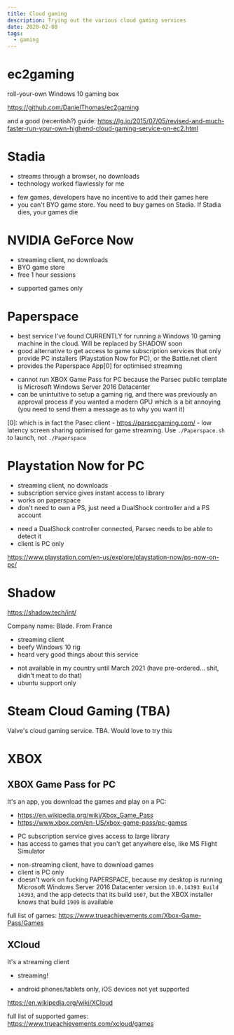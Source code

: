 ```yaml
---
title: Cloud gaming
description: Trying out the various cloud gaming services
date: 2020-02-08
tags:
  - gaming
---
```


# ec2gaming
roll-your-own Windows 10 gaming box

https://github.com/DanielThomas/ec2gaming

and a good (recentish?) guide: https://lg.io/2015/07/05/revised-and-much-faster-run-your-own-highend-cloud-gaming-service-on-ec2.html

# Stadia
+ streams through a browser, no downloads
+ technology worked flawlessly for me
- few games, developers have no incentive to add their games here
- you can't BYO game store. You need to buy games on Stadia. If Stadia dies, your games die

# NVIDIA GeForce Now
+ streaming client, no downloads
+ BYO game store
+ free 1 hour sessions
- supported games only

# Paperspace
+ best service I've found CURRENTLY for running a Windows 10 gaming machine in the cloud. Will be replaced by SHADOW soon
+ good alternative to get access to game subscription services that only provide PC installers (Playstation Now for PC), or the Battle.net client
+ provides the Paperspace App[0] for optimised streaming
- cannot run XBOX Game Pass for PC because the Parsec public template is Microsoft Windows Server 2016 Datacenter
- can be unintuitive to setup a gaming rig, and there was previously an approval process if you wanted a modern GPU which is a bit annoying (you need to send them a message as to why you want it)

[0]: which is in fact the Pasec client - https://parsecgaming.com/ - low latency screen sharing optimised for game streaming. Use `./Paperspace.sh` to launch, not `./Paperspace`

# Playstation Now for PC
+ streaming client, no downloads
+ subscription service gives instant access to library
+ works on paperspace
+ don't need to own a PS, just need a DualShock controller and a PS account
- need a DualShock controller connected, Parsec needs to be able to detect it
- client is PC only

https://www.playstation.com/en-us/explore/playstation-now/ps-now-on-pc/

# Shadow
https://shadow.tech/int/

Company name: Blade. From France

+ streaming client
+ beefy Windows 10 rig
+ heard very good things about this service
- not available in my country until March 2021 (have pre-ordered... shit, didn't meat to do that)
- ubuntu support only

# Steam Cloud Gaming (TBA)
Valve's cloud gaming service. TBA. Would love to try this

# XBOX
## XBOX Game Pass for PC
It's an app, you download the games and play on a PC:
- https://en.wikipedia.org/wiki/Xbox_Game_Pass
- https://www.xbox.com/en-US/xbox-game-pass/pc-games

+ PC subscription service gives access to large library
+ has access to games that you can't get anywhere else, like MS Flight Simulator
- non-streaming client, have to download games
- client is PC only
- doesn't work on fucking PAPERSPACE, because my desktop is running Microsoft Windows Server 2016 Datacenter version `10.0.14393 Build 14393`, and the app detects that its build `1607`, but the XBOX installer knows that build `1909` is available

full list of games: https://www.trueachievements.com/Xbox-Game-Pass/Games

## XCloud
It's a streaming client

+ streaming!
- android phones/tablets only, iOS devices not yet supported

https://en.wikipedia.org/wiki/XCloud

full list of supported games: https://www.trueachievements.com/xcloud/games